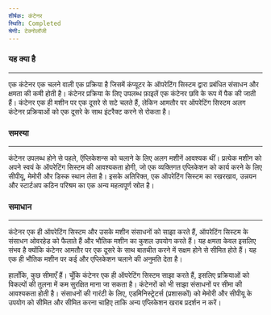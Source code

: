```yaml
---
शीर्षक: कंटेनर
स्थिति: Completed
श्रेणी: टेक्नोलॉजी
---
```


### यह क्या है
--- 
    
एक कंटेनर एक चलने वाली एक प्रक्रिया है जिसमें कंप्यूटर के ऑपरेटिंग सिस्टम द्वारा प्रबंधित संसाधन और क्षमता की कमी होती है। कंटेनर प्रक्रिया के लिए उपलब्ध फ़ाइलें एक कंटेनर छवि के रूप में पैक की जाती हैं।
कंटेनर एक ही मशीन पर एक दूसरे से सटे चलते हैं, लेकिन आमतौर पर ऑपरेटिंग सिस्टम अलग कंटेनर प्रक्रियाओं को एक दूसरे के साथ इंटरैक्ट करने से रोकता है।

### समस्या 
--- 

कंटेनर उपलब्ध होने से पहले, ऍप्लिकेशन्स को चलाने के लिए अलग मशीनें आवश्यक थीं। प्रत्येक मशीन को अपने स्वयं के ऑपरेटिंग सिस्टम की आवश्यकता होगी,
जो एक व्यक्तिगत एप्लिकेशन को कार्य करने के लिए सीपीयू, मेमोरी और डिस्क स्थान लेता है। इसके अतिरिक्त, एक ऑपरेटिंग सिस्टम का रखरखाव, उन्नयन और स्टार्टअप कठिन परिश्रम का एक अन्य महत्वपूर्ण स्रोत है।


### समाधान 
---

कंटेनर एक ही ऑपरेटिंग सिस्टम और उसके मशीन संसाधनों को साझा करते हैं, ऑपरेटिंग सिस्टम के संसाधन ओवरहेड को फैलाते हैं और भौतिक मशीन का कुशल उपयोग करते हैं।
यह क्षमता केवल इसलिए संभव है क्योंकि कंटेनर आमतौर पर एक दूसरे के साथ बातचीत करने में सक्षम होने से सीमित होते हैं। यह एक ही भौतिक मशीन पर कई और एप्लिकेशन चलाने की अनुमति देता है।

हालाँकि, कुछ सीमाएँ हैं। चूँकि कंटेनर एक ही ऑपरेटिंग सिस्टम साझा करते हैं, इसलिए प्रक्रियाओं को विकल्पों की तुलना में कम सुरक्षित माना जा सकता है। कंटेनरों को भी साझा संसाधनों पर सीमा की आवश्यकता होती है।
संसाधनों की गारंटी के लिए, एडमिनिस्ट्रेटर्स (प्रशासकों) को मेमोरी और सीपीयू के उपयोग को सीमित और सीमित करना चाहिए ताकि अन्य एप्लिकेशन खराब प्रदर्शन न करें।
